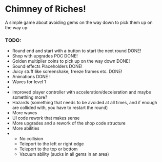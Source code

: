 # Chimney of Riches!

A simple game about avoiding gems on the way down to pick them up on the way up

### TODO:
- Round end and start with a button to start the next round DONE!
- Shop with upgrades POC DONE!
- Golden multiplier coins to pick up on the way down DONE!
- Sound effects Placeholders DONE!
- Juicy stuff like screenshake, freeze frames etc. DONE!
- Animations DONE !
- Waves for level 1
- 
- Improved player controller with acceleration/deceleration and maybe something more?
- Hazards (something that needs to be avoided at all times, and if enough are collided with, you have to restart the round)
- More waves
- UI code rework that makes sense
- More upgrades and a rework of the shop code structure
- More abilities
- - No collision
  - Teleport to the left or right edge
  - Teleport to the top or bottom
  - Vacuum ability (sucks in all gems in an area)

